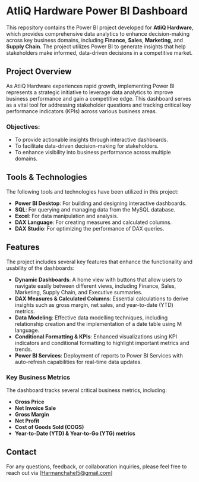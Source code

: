 # AtliQ Hardware Power BI Dashboard

This repository contains the Power BI project developed for **AtliQ Hardware**, which provides comprehensive data analytics to enhance decision-making across key business domains, including **Finance**, **Sales**, **Marketing**, and **Supply Chain**. The project utilizes Power BI to generate insights that help stakeholders make informed, data-driven decisions in a competitive market.

## Project Overview

As AtliQ Hardware experiences rapid growth, implementing Power BI represents a strategic initiative to leverage data analytics to improve business performance and gain a competitive edge. This dashboard serves as a vital tool for addressing stakeholder questions and tracking critical key performance indicators (KPIs) across various business areas.

### Objectives:
- To provide actionable insights through interactive dashboards.
- To facilitate data-driven decision-making for stakeholders.
- To enhance visibility into business performance across multiple domains.

## Tools & Technologies

The following tools and technologies have been utilized in this project:

- **Power BI Desktop**: For building and designing interactive dashboards.
- **SQL**: For querying and managing data from the MySQL database.
- **Excel**: For data manipulation and analysis.
- **DAX Language**: For creating measures and calculated columns.
- **DAX Studio**: For optimizing the performance of DAX queries.

## Features

The project includes several key features that enhance the functionality and usability of the dashboards:

- **Dynamic Dashboards**: A home view with buttons that allow users to navigate easily between different views, including Finance, Sales, Marketing, Supply Chain, and Executive summaries.
- **DAX Measures & Calculated Columns**: Essential calculations to derive insights such as gross margin, net sales, and year-to-date (YTD) metrics.
- **Data Modeling**: Effective data modelling techniques, including relationship creation and the implementation of a date table using M language.
- **Conditional Formatting & KPIs**: Enhanced visualizations using KPI indicators and conditional formatting to highlight important metrics and trends.
- **Power BI Services**: Deployment of reports to Power BI Services with auto-refresh capabilities for real-time data updates.

### Key Business Metrics

The dashboard tracks several critical business metrics, including:

- **Gross Price**
- **Net Invoice Sale**
- **Gross Margin**
- **Net Profit**
- **Cost of Goods Sold (COGS)**
- **Year-to-Date (YTD) & Year-to-Go (YTG) metrics**


## Contact

For any questions, feedback, or collaboration inquiries, please feel free to reach out via [Harmanchahel5@gmail.com] 
